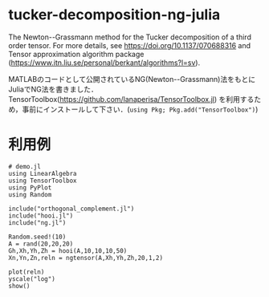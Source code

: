 # tucker-decomposition-ng-julia
The Newton--Grassmann method for the Tucker decomposition of a third order tensor.  For more details, see https://doi.org/10.1137/070688316 and Tensor approximation algorithm package (https://www.itn.liu.se/personal/berkant/algorithms?l=sv).

MATLABのコードとして公開されているNG(Newton--Grassmann)法をもとにJuliaでNG法を書きました．
TensorToolbox(https://github.com/lanaperisa/TensorToolbox.jl) を利用するため，事前にインストールして下さい．(`using Pkg; Pkg.add("TensorToolbox")`)

# 利用例

```
# demo.jl
using LinearAlgebra
using TensorToolbox
using PyPlot
using Random

include("orthogonal_complement.jl")
include("hooi.jl")
include("ng.jl")

Random.seed!(10)
A = rand(20,20,20)
Gh,Xh,Yh,Zh = hooi(A,10,10,10,50)
Xn,Yn,Zn,reln = ngtensor(A,Xh,Yh,Zh,20,1,2)

plot(reln)
yscale("log")
show()
```

